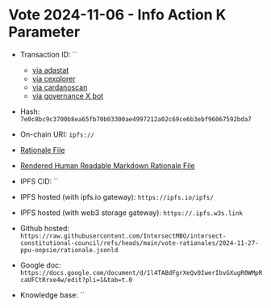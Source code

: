 
# Vote 2024-11-06 - Info Action K Parameter

- Transaction ID: ``
  - [via adastat](https://adastat.net/transactions/)
  - [via cexplorer](https://cexplorer.io/tx/)
  - [via cardanoscan](https://cardanoscan.io/transaction/?tab=votes)
  - [via governance X bot](https://x.com/GovActions/status/)


- Hash: `7e0c8bc9c3700b8ea65fb70b03300ae4997212a02c69ce6b3ebf96067592bda7`
- On-chain URI: `ipfs://`

- [Rationale File](./rationale.jsonld)
- [Rendered Human Readable Markdown Rationale File](./rationale.jsonld.md)
- IPFS CID: ``
- IPFS hosted (with ipfs.io gateway): `https://ipfs.io/ipfs/`
- IPFS hosted (with web3 storage gateway): `https://.ipfs.w3s.link`

- Github hosted: `https://raw.githubusercontent.com/IntersectMBO/intersect-constitutional-council/refs/heads/main/vote-rationales/2024-11-27-ppu-oopsie/rationale.jsonld`
- Google doc: `https://docs.google.com/document/d/1l4TABdFgrXeQv0IwerIbvGXugR0WMpRcaUFCtRrxe4w/edit?pli=1&tab=t.0`
- Knowledge base: ``

